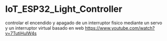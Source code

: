 # IoT_ESP32_Light_Controller
controlar el encendido y apagado de un interruptor fisico mediante un servo y un interruptor virtual basado en web
https://www.youtube.com/watch?v=7TutiHulW4s
